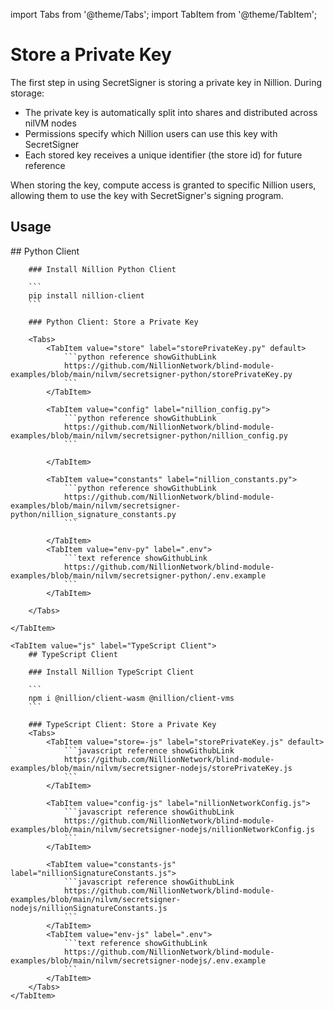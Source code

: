 import Tabs from '@theme/Tabs';
import TabItem from '@theme/TabItem';

# Store a Private Key

The first step in using SecretSigner is storing a private key in Nillion. During storage:

- The private key is automatically split into shares and distributed across nilVM nodes
- Permissions specify which Nillion users can use this key with SecretSigner
- Each stored key receives a unique identifier (the store id) for future reference

When storing the key, compute access is granted to specific Nillion users, allowing them to use the key with SecretSigner's signing program.

## Usage

<Tabs>
    <TabItem value="python" label="Python Client" default>
        ## Python Client

        ### Install Nillion Python Client

        ```
        pip install nillion-client
        ```

        ### Python Client: Store a Private Key

        <Tabs>
            <TabItem value="store" label="storePrivateKey.py" default>
                ```python reference showGithubLink
                https://github.com/NillionNetwork/blind-module-examples/blob/main/nilvm/secretsigner-python/storePrivateKey.py
                ```
            </TabItem>

            <TabItem value="config" label="nillion_config.py">
                ```python reference showGithubLink
                https://github.com/NillionNetwork/blind-module-examples/blob/main/nilvm/secretsigner-python/nillion_config.py
                ```

            </TabItem>

            <TabItem value="constants" label="nillion_constants.py">
                ```python reference showGithubLink
                https://github.com/NillionNetwork/blind-module-examples/blob/main/nilvm/secretsigner-python/nillion_signature_constants.py
                ```

            </TabItem>
            <TabItem value="env-py" label=".env">
                ```text reference showGithubLink
                https://github.com/NillionNetwork/blind-module-examples/blob/main/nilvm/secretsigner-python/.env.example
                ```
            </TabItem>

        </Tabs>

    </TabItem>

    <TabItem value="js" label="TypeScript Client">
        ## TypeScript Client

        ### Install Nillion TypeScript Client

        ```
        npm i @nillion/client-wasm @nillion/client-vms
        ```

        ### TypeScript Client: Store a Private Key
        <Tabs>
            <TabItem value="store=-js" label="storePrivateKey.js" default>
                ```javascript reference showGithubLink
                https://github.com/NillionNetwork/blind-module-examples/blob/main/nilvm/secretsigner-nodejs/storePrivateKey.js
                ```
            </TabItem>

            <TabItem value="config-js" label="nillionNetworkConfig.js">
                ```javascript reference showGithubLink
                https://github.com/NillionNetwork/blind-module-examples/blob/main/nilvm/secretsigner-nodejs/nillionNetworkConfig.js
                ```
            </TabItem>

            <TabItem value="constants-js" label="nillionSignatureConstants.js">
                ```javascript reference showGithubLink
                https://github.com/NillionNetwork/blind-module-examples/blob/main/nilvm/secretsigner-nodejs/nillionSignatureConstants.js
                ```
            </TabItem>
            <TabItem value="env-js" label=".env">
                ```text reference showGithubLink
                https://github.com/NillionNetwork/blind-module-examples/blob/main/nilvm/secretsigner-nodejs/.env.example
                ```
            </TabItem>
        </Tabs>
    </TabItem>

</Tabs>
